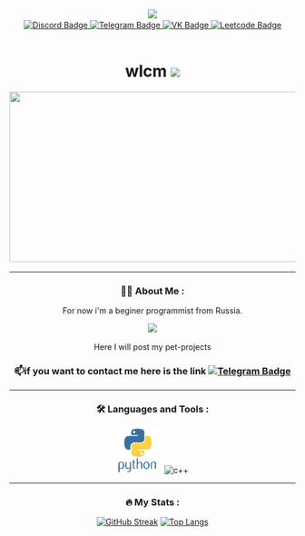 <div id="header" align="center">
  <img src="https://media.discordapp.net/attachments/721806698880172052/1106265377551421570/7e6e4ab150043aee.gif?ex=665d4eab&is=665bfd2b&hm=16a316152b5caaca6061ad075e09f850cabdff3bfd996c53ac56764e62ba1bd6&" width="100"/>
 </div>
 <div id="badges" align="center">
  <a href="https://discordapp.com/users/374851305346433044/">
    <img src="https://img.shields.io/badge/Discord-gray?logo=discord&logoColor=white=for-the-badge" alt="Discord Badge" width="100" height="30"/>
  </a>
  <a href="https://t.me/krawwwwy">
    <img src="https://img.shields.io/badge/Telegram-blue?logo=telegram&logoColor=white=for-the-badge" alt="Telegram Badge" width="100" height="30"/>
  </a>
  <a href="https://vk.com/leshakaplan">
    <img src="https://img.shields.io/badge/VK-blue?logo=vk&logoColor=white=for-the-badge" alt="VK Badge" width="50" height="30"/>
  </a>
  <a href="https://leetcode.com/krawy/">
     <img src="https://img.shields.io/badge/Leetcode-black?logo=leetcode&logoColor=white=for-the-badge" alt="Leetcode Badge" width="100" height="30"/>
  </a>
<div id="badegs" align="center">
<img src="https://komarev.com/ghpvc/?username=your-krawwwwy&style=for-the-badge&color=blueviolet" alt=""/>
<h1 align="center">
 wlcm
  <img src="https://media.giphy.com/media/ymsh0cws7ROmko6VvM/giphy.gif" width="40px"/>
</h1>
<div align="center">
  <img src="[https://media.giphy.com/media/WdSu8lbeRO9vHhb0ls/giphy.gif](https://media.discordapp.net/attachments/955777504881287168/1097147258392301578/Di_Drone_Strike-3.gif?ex=665dc102&is=665c6f82&hm=344cf4269bb51cafa107e599961c6826a9053f8b975792dff3020f6b1b06fd36&)" width="600" height="300"/>
</div>
<div allign="left">
  
 --- 
  
  ### :man_technologist: About Me :
  
For now i'm a beginer programmist from Russia.
 
<img src="[https://media.giphy.com/media/WUlplcMpOCEmTGBtBW/giphy.gif](https://tenor.com/view/skibidi-gif-2565793665004539844)" width="300">


 Here I will post my pet-projects


### :mailbox:if you want to contact me here is the link [![Telegram Badge](https://img.shields.io/badge/-Krawwwwy-blue?style=flat&logo=telegram&logoColor=white)](https://t.me/krawwwwy)
 
  </div>
  
  ---
  
  ### :hammer_and_wrench: Languages and Tools :
  
  <div>
  <img src="https://github.com/devicons/devicon/blob/master/icons/python/python-original-wordmark.svg" title="Pyton" alt="Python" width="80" height="80"/>&nbsp;
   <img src="https://upload.wikimedia.org/wikipedia/commons/thumb/1/18/ISO_C%2B%2B_Logo.svg/1822px-ISO_C%2B%2B_Logo.svg.png" title="c++" alt="c++" width="80" height="80"/>&nbsp;
    
 ---

### :fire: My Stats :

[![GitHub Streak](http://github-readme-streak-stats.herokuapp.com?user=krawwwwy&theme=dark&background=000000)](https://git.io/streak-stats)
[![Top Langs](https://github-readme-stats.vercel.app/api/top-langs/?username=krawwwwy)](https://github.com/anuraghazra/github-readme-stats)
